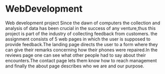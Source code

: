 # WebDevelopment
Web development project
Since the dawn of computers the collection and analysis of data has been crucial in the success of any venture,thus this project is part of the industry of collecting feedback from customers.
the assignment consists of 5 web pages in which the user is supposed to provide feedback.The landing page directs the user to a form where they can give their remarks concerning how their phones were repaired.In the reviews page one can see what other people had to say about their encounters.The contact page lets them know how to reach management and finally the about page describes who we are and our purpose.
